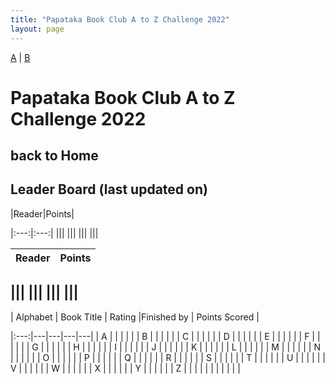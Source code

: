 ```yaml
---
title: "Papataka Book Club A to Z Challenge 2022"
layout: page
---
```

[A](https://www.youtube.com/feed/library) | [B](https://www.youtube.com/feed/library)


# Papataka Book Club A to Z Challenge 2022
back to Home
------------------------------------
## Leader Board (last updated on)
|Reader|Points|

|:---:|:---:|
|||
|||
|||
|||

|Reader|Points|
|:---:|:---:|

|||
|||
|||
|||
---------------
| Alphabet  | Book Title  | Rating |Finished by  | Points Scored  | 

|:---:|---|---|---|---|
| A |   |   |   |   |
| B |   |   |   |   |
| C |   |   |   |   |
| D  |   |   |   |   |
| E  |   |   |   |   |
|  F |   |   |   |   |
|  G |   |   |   |   |
| H  |   |   |   |   |
| I  |   |   |   |   |
| J  |   |   |   |   |
| K  |   |   |   |   |
|  L |   |   |   |   |
|  M |   |   |   |   |
|  N |   |   |   |   |
| O  |   |   |   |   |
| P  |   |   |   |   |
| Q  |   |   |   |   |
| R  |   |   |   |   |
| S  |   |   |   |   |
| T  |   |   |   |   |
| U  |   |   |   |   |
| V  |   |   |   |   |
| W  |   |   |   |   |
| X  |   |   |   |   |
| Y  |   |   |   |   |
| Z  |   |   |   |   |
|   |   |   |   |   |



